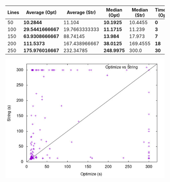 | Lines | **Average (Opt)** | Average (Str) | **Median (Opt)** | Median (Str) | **Timeout (Opt)** | Timeout (Str) |
|-------|-------------------|---------------|------------------|--------------|-------------------|---------------|
|   50  |    **10.2844**    |     11.104    |   **10.1925**    |   10.4455    |       **0**       |       0       |
|  100  | **29.5441666667** | 19.7663333333 |   **11.1715**    |    11.239    |       **3**       |       1       |
|  150  | **63.9308666667** |    88.74145   |    **13.984**    |    17.973    |       **7**       |       12      |
|  200  |    **111.5373**   | 167.438966667 |   **38.0125**    |   169.4555   |       **18**      |       26      |
|  250  | **175.976016667** |   232.34785   |   **248.9975**   |    300.0     |       **30**      |       43      |

![ScatterPlot](optimize.jpeg)
